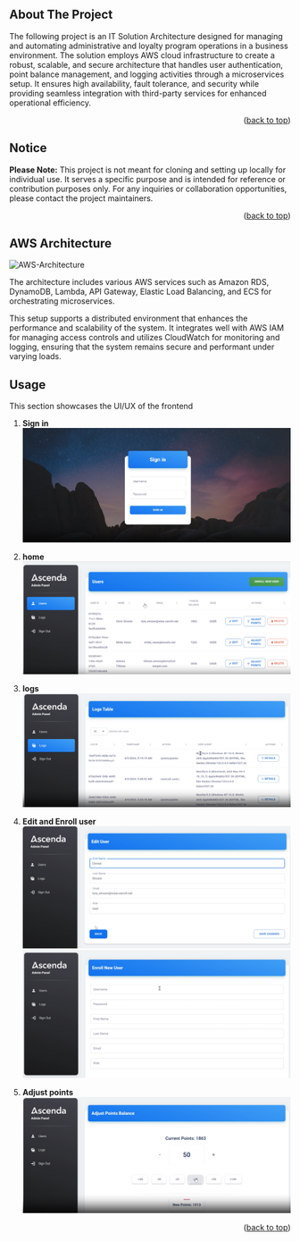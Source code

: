 <!-- Improved compatibility of back to top link: See: https://github.com/othneildrew/Best-README-Template/pull/73 -->
<a name="readme-top"></a>
<!--
*** Thanks for checking out the Best-README-Template. If you have a suggestion
*** that would make this better, please fork the repo and create a pull request
*** or simply open an issue with the tag "enhancement".
*** Don't forget to give the project a star!
*** Thanks again! Now go create something AMAZING! :D
-->



<!-- PROJECT SHIELDS -->
<!--
*** I'm using markdown "reference style" links for readability.
*** Reference links are enclosed in brackets [ ] instead of parentheses ( ).
*** See the bottom of this document for the declaration of the reference variables
*** for contributors-url, forks-url, etc. This is an optional, concise syntax you may use.
*** https://www.markdownguide.org/basic-syntax/#reference-style-links
-->
<!-- ABOUT THE PROJECT -->
## About The Project
The following project is an IT Solution Architecture designed for managing and automating administrative and loyalty program operations in a business environment. The solution employs AWS cloud infrastructure to create a robust, scalable, and secure architecture that handles user authentication, point balance management, and logging activities through a microservices setup. It ensures high availability, fault tolerance, and security while providing seamless integration with third-party services for enhanced operational efficiency.

<p align="right">(<a href="#readme-top">back to top</a>)</p>

## Notice

**Please Note:** This project is not meant for cloning and setting up locally for individual use. It serves a specific purpose and is intended for reference or contribution purposes only. For any inquiries or collaboration opportunities, please contact the project maintainers.

<p align="right">(<a href="#readme-top">back to top</a>)</p>

## AWS Architecture

![AWS-Architecture][aws]

The architecture includes various AWS services such as Amazon RDS, DynamoDB, Lambda, API Gateway, Elastic Load Balancing, and ECS for orchestrating microservices. 

This setup supports a distributed environment that enhances the performance and scalability of the system. It integrates well with AWS IAM for managing access controls and utilizes CloudWatch for monitoring and logging, ensuring that the system remains secure and performant under varying loads.

<!-- USAGE EXAMPLES -->
## Usage

This section showcases the UI/UX of the frontend

1. **Sign in**
![sign-in][sign_in]

2. **home**
![home][home]

3. **logs**
![logs][logs]

4. **Edit and Enroll user**
![edit][edit]
![enroll_user][enroll_user]

5. **Adjust points**
![points][points]
<p align="right">(<a href="#readme-top">back to top</a>)</p>


<!-- MARKDOWN LINKS & IMAGES -->
<!-- https://www.markdownguide.org/basic-syntax/#reference-style-links -->
[sign_in]: images/sign_in.png
[edit]: images/edit_user.png
[enroll_user]: images/enroll_user.png
[home]: images/home.png
[points]: images/adjust_points.png
[logs]: images/logs.png 
[aws]: images/aws.png

